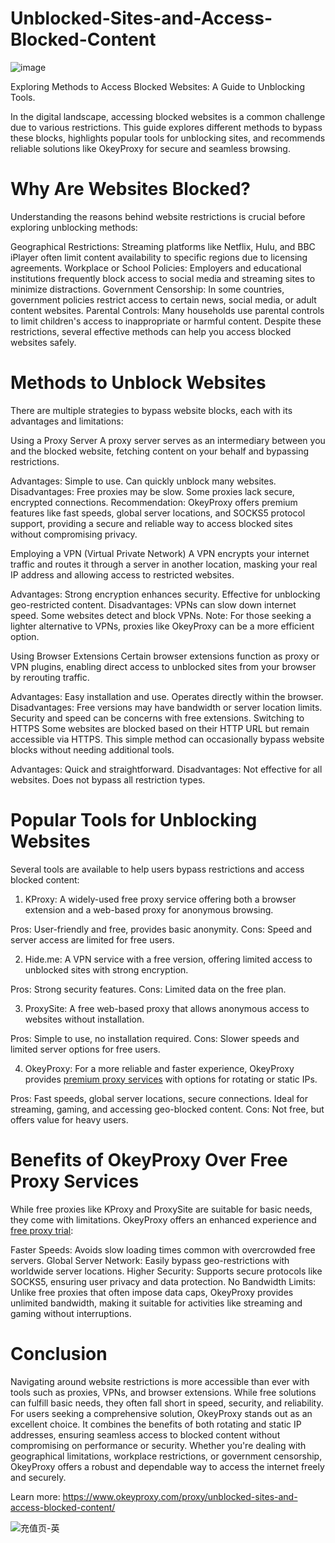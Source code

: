 # Unblocked-Sites-and-Access-Blocked-Content
![image](https://github.com/user-attachments/assets/a299c68b-183d-4326-9f5c-7c668eb21dd9)

Exploring Methods to Access Blocked Websites: A Guide to Unblocking Tools.

In the digital landscape, accessing blocked websites is a common challenge due to various restrictions. This guide explores different methods to bypass these blocks, highlights popular tools for unblocking sites, and recommends reliable solutions like OkeyProxy for secure and seamless browsing.

# Why Are Websites Blocked?
Understanding the reasons behind website restrictions is crucial before exploring unblocking methods:

Geographical Restrictions: Streaming platforms like Netflix, Hulu, and BBC iPlayer often limit content availability to specific regions due to licensing agreements.
Workplace or School Policies: Employers and educational institutions frequently block access to social media and streaming sites to minimize distractions.
Government Censorship: In some countries, government policies restrict access to certain news, social media, or adult content websites.
Parental Controls: Many households use parental controls to limit children's access to inappropriate or harmful content.
Despite these restrictions, several effective methods can help you access blocked websites safely.

# Methods to Unblock Websites
There are multiple strategies to bypass website blocks, each with its advantages and limitations:

Using a Proxy Server
A proxy server serves as an intermediary between you and the blocked website, fetching content on your behalf and bypassing restrictions.

Advantages:
Simple to use.
Can quickly unblock many websites.
Disadvantages:
Free proxies may be slow.
Some proxies lack secure, encrypted connections.
Recommendation: OkeyProxy offers premium features like fast speeds, global server locations, and SOCKS5 protocol support, providing a secure and reliable way to access blocked sites without compromising privacy.

Employing a VPN (Virtual Private Network)
A VPN encrypts your internet traffic and routes it through a server in another location, masking your real IP address and allowing access to restricted websites.

Advantages:
Strong encryption enhances security.
Effective for unblocking geo-restricted content.
Disadvantages:
VPNs can slow down internet speed.
Some websites detect and block VPNs.
Note: For those seeking a lighter alternative to VPNs, proxies like OkeyProxy can be a more efficient option.

Using Browser Extensions
Certain browser extensions function as proxy or VPN plugins, enabling direct access to unblocked sites from your browser by rerouting traffic.

Advantages:
Easy installation and use.
Operates directly within the browser.
Disadvantages:
Free versions may have bandwidth or server location limits.
Security and speed can be concerns with free extensions.
Switching to HTTPS
Some websites are blocked based on their HTTP URL but remain accessible via HTTPS. This simple method can occasionally bypass website blocks without needing additional tools.

Advantages:
Quick and straightforward.
Disadvantages:
Not effective for all websites.
Does not bypass all restriction types.

# Popular Tools for Unblocking Websites
Several tools are available to help users bypass restrictions and access blocked content:

1. KProxy: A widely-used free proxy service offering both a browser extension and a web-based proxy for anonymous browsing.

Pros: User-friendly and free, provides basic anonymity.
Cons: Speed and server access are limited for free users.

2. Hide.me: A VPN service with a free version, offering limited access to unblocked sites with strong encryption.

Pros: Strong security features.
Cons: Limited data on the free plan.

3. ProxySite: A free web-based proxy that allows anonymous access to websites without installation.

Pros: Simple to use, no installation required.
Cons: Slower speeds and limited server options for free users.

4. OkeyProxy: For a more reliable and faster experience, OkeyProxy provides [premium proxy services](https://www.okeyproxy.com/) with options for rotating or static IPs.

Pros: Fast speeds, global server locations, secure connections. Ideal for streaming, gaming, and accessing geo-blocked content.
Cons: Not free, but offers value for heavy users.

# Benefits of OkeyProxy Over Free Proxy Services
While free proxies like KProxy and ProxySite are suitable for basic needs, they come with limitations. OkeyProxy offers an enhanced experience and [free proxy trial](https://www.okeyproxy.com/):

Faster Speeds: Avoids slow loading times common with overcrowded free servers.
Global Server Network: Easily bypass geo-restrictions with worldwide server locations.
Higher Security: Supports secure protocols like SOCKS5, ensuring user privacy and data protection.
No Bandwidth Limits: Unlike free proxies that often impose data caps, OkeyProxy provides unlimited bandwidth, making it suitable for activities like streaming and gaming without interruptions.

# Conclusion
Navigating around website restrictions is more accessible than ever with tools such as proxies, VPNs, and browser extensions. While free solutions can fulfill basic needs, they often fall short in speed, security, and reliability. For users seeking a comprehensive solution, OkeyProxy stands out as an excellent choice. It combines the benefits of both rotating and static IP addresses, ensuring seamless access to blocked content without compromising on performance or security. Whether you're dealing with geographical limitations, workplace restrictions, or government censorship, OkeyProxy offers a robust and dependable way to access the internet freely and securely.

Learn more: https://www.okeyproxy.com/proxy/unblocked-sites-and-access-blocked-content/

![充值页-英](https://github.com/user-attachments/assets/71400f82-e90b-4b59-b8ac-b2988a30e4db)
